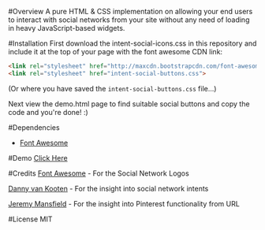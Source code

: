 #Overview 
A pure HTML & CSS implementation on allowing your end users to interact with social networks from your site without any need of loading in heavy JavaScript-based widgets.

#Installation 
First download the intent-social-icons.css in this repository and include it at the top of your page with the font awesome CDN link:

```html
<link rel="stylesheet" href="http://maxcdn.bootstrapcdn.com/font-awesome/4.3.0/css/font-awesome.min.css">
<link rel="stylesheet" href="intent-social-buttons.css">
```
(Or where you have saved the `intent-social-buttons.css` file...)

Next view the demo.html page to find suitable social buttons and copy the code and you're done! :) 

#Dependencies
* [Font Awesome](http://fortawesome.github.io/Font-Awesome/) 

#Demo
[Click Here](https://htmlpreview.github.io/?https://raw.githubusercontent.com/rapidwebltd/Intent-Social-Buttons/master/demo.html)

#Credits
[Font Awesome](http://fortawesome.github.io/Font-Awesome/) - For the Social Network Logos

[Danny van Kooten](https://dannyvankooten.com/add-plain-html-social-sharing-links-posts/) - For the insight into social network intents

[Jeremy Mansfield](http://www.brandaiddesignco.com/insights/add-a-custom-pinterest-pin-it-button-to-your-website/) - For the insight into Pinterest functionality from URL

#License 
MIT